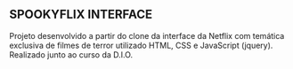 ## SPOOKYFLIX INTERFACE ##

Projeto desenvolvido a partir do clone da interface da Netflix com temática exclusiva de filmes de terror utilizado HTML, CSS e JavaScript (jquery). Realizado junto ao curso da D.I.O.